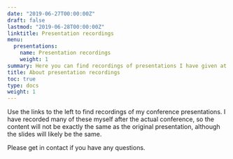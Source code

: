 ```yaml
---
date: "2019-06-27T00:00:00Z"
draft: false
lastmod: "2019-06-28T00:00:00Z"
linktitle: Presentation recordings
menu:
  presentations:
    name: Presentation recordings
    weight: 1
summary: Here you can find recordings of presentations I have given at conferences.
title: About presentation recordings
toc: true
type: docs
weight: 1
---
```


Use the links to the left to find recordings of my conference presentations. I have recorded many of these myself after the actual conference, so the content will not be exactly the same as the original presentation, although the slides will likely be the same. 

Please get in contact if you have any questions.
